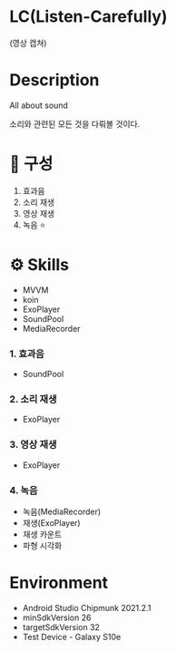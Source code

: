 # LC(Listen-Carefully)

(영상 캡쳐)

# Description

All about sound

소리와 관련된 모든 것을 다뤄볼 것이다.

# 📂 구성
1. 효과음
2. 소리 재생
3. 영상 재생
4. 녹음 ⭐️


# ⚙️ Skills
- MVVM
- koin
- ExoPlayer
- SoundPool
- MediaRecorder


### 1. 효과음
- SoundPool

### 2. 소리 재생
- ExoPlayer

### 3. 영상 재생
- ExoPlayer

### 4. 녹음
- 녹음(MediaRecorder)
- 재생(ExoPlayer)
- 재생 카운트
- 파형 시각화

# Environment
- Android Studio Chipmunk 2021.2.1
- minSdkVersion 26
- targetSdkVersion 32
- Test Device - Galaxy S10e
